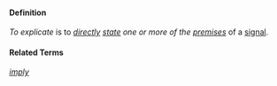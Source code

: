 #### Definition

*To explicate* is to *[directly](https://github.com/gcassel/Modular-Organization-Terminology/blob/master/terms/direct.md) [state](https://github.com/gcassel/Modular-Organization-Terminology/blob/master/terms/state.md) one or more of the [premises](https://github.com/gcassel/Modular-Organization-Terminology/blob/master/terms/premise.md)* of a [signal](https://github.com/gcassel/Modular-Organization-Terminology/blob/master/terms/signal.md).

#### Related Terms

*[imply](https://github.com/gcassel/Modular-Organization-Terminology/blob/master/terms/imply.md)*
